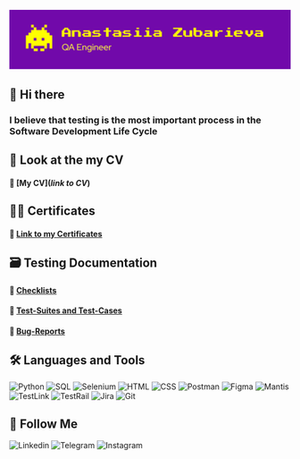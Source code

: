 <!--
**AnastasiiaZubarieva/anastasiiazubarieva** is a ✨ _special_ ✨ repository because its `README.md` (this file) appears on your GitHub profile.

Here are some ideas to get you started:

- 🔭 I’m currently working on ...
- 🌱 I’m currently learning ...
- 👯 I’m looking to collaborate on ...
- 🤔 I’m looking for help with ...
- 💬 Ask me about ...
- 📫 How to reach me: ...
- 😄 Pronouns: ...
- ⚡ Fun fact: ...
-->

[![Header](https://github.com/AnastasiiaZubarieva/anastasiiazubarieva/blob/main/assets/Header.png)](https://www.linkedin.com/in/anastasiia-zubarieva/)

## 👋 Hi there
### I believe that testing is the most important process in the Software Development Life Cycle

## 📄 Look at the my CV
#### 🔹 [My CV](*link to CV*)

## 👩‍🎓 Certificates
#### 🔹 [Link to my Certificates](https://drive.google.com/drive/folders/1Madq1y6tu5E-nsfHqM6OWtVtLHaYZuKb?usp=sharing)

## 🗃️ Testing Documentation
#### 🔹 [Checklists]()
#### 🔹 [Test-Suites and Test-Cases]()
#### 🔹 [Bug-Reports]()

## 🛠️ Languages and Tools
![Python](https://img.shields.io/badge/-Python-5F2580?style=for-the-badge&logo=python&logoColor=FFF800)
![SQL](https://img.shields.io/badge/-Sql-5F2580?style=for-the-badge&logo=mysql&logoColor=FF9F00)
![Selenium](https://img.shields.io/badge/-Selenium-5F2580?style=for-the-badge&logo=Selenium&logoColor=1FF400)
![HTML](https://img.shields.io/badge/-HTML5-5F2580?style=for-the-badge&logo=HTML5&logoColor=FF6A00)
![CSS](https://img.shields.io/badge/-CSS3-5F2580?style=for-the-badge&logo=CSS3&logoColor=3FC5F1)
![Postman](https://img.shields.io/badge/-Postman-5F2580?style=for-the-badge&logo=Postman&logoColor=EF5B25)
![Figma](https://img.shields.io/badge/-Figma-5F2580?style=for-the-badge&logo=Figma&logoColor=BC71F3)
![Mantis](https://img.shields.io/badge/-Mantis-5F2580?style=for-the-badge&logo=MantisBT&logoColor=BC71F3)
![TestLink](https://img.shields.io/badge/-TestLink-5F2580?style=for-the-badge&logo=TestLink&logoColor=BC71F3)
![TestRail](https://img.shields.io/badge/-TestRail-5F2580?style=for-the-badge&logo=TestRail&logoColor=BC71F3)
![Jira](https://img.shields.io/badge/-Jira-5F2580?style=for-the-badge&logo=Jira&logoColor=049BE4)
![Git](https://img.shields.io/badge/-GitHub-5F2580?style=for-the-badge&logo=GitHub&logoColor=679ED2)

## 📌 Follow Me
![Linkedin](https://img.shields.io/badge/-Linkedin-5F2580?style=for-the-badge&logo=Linkedin&logoColor=62B1D0)
![Telegram](https://img.shields.io/badge/-Telegram-5F2580?style=for-the-badge&logo=Telegram&logoColor=FFF800)
![Instagram](https://img.shields.io/badge/-Instagram-5F2580?style=for-the-badge&logo=Instagram&logoColor=D0006E)
